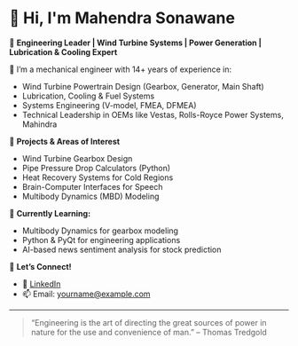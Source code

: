 # 👋 Hi, I'm Mahendra Sonawane

🎯 **Engineering Leader | Wind Turbine Systems | Power Generation | Lubrication & Cooling Expert**

🔧 I’m a mechanical engineer with 14+ years of experience in:
- Wind Turbine Powertrain Design (Gearbox, Generator, Main Shaft)
- Lubrication, Cooling & Fuel Systems
- Systems Engineering (V-model, FMEA, DFMEA)
- Technical Leadership in OEMs like Vestas, Rolls-Royce Power Systems, Mahindra

📘 **Projects & Areas of Interest**
- Wind Turbine Gearbox Design
- Pipe Pressure Drop Calculators (Python)
- Heat Recovery Systems for Cold Regions
- Brain-Computer Interfaces for Speech
- Multibody Dynamics (MBD) Modeling

🧠 **Currently Learning:**
- Multibody Dynamics for gearbox modeling
- Python & PyQt for engineering applications
- AI-based news sentiment analysis for stock prediction

💬 **Let’s Connect!**
- 💼 [LinkedIn](https://www.linkedin.com/in/mahendra-b-sonawane-15ba9728/)
- 📫 Email: yourname@example.com

---

> “Engineering is the art of directing the great sources of power in nature for the use and convenience of man.” – Thomas Tredgold
